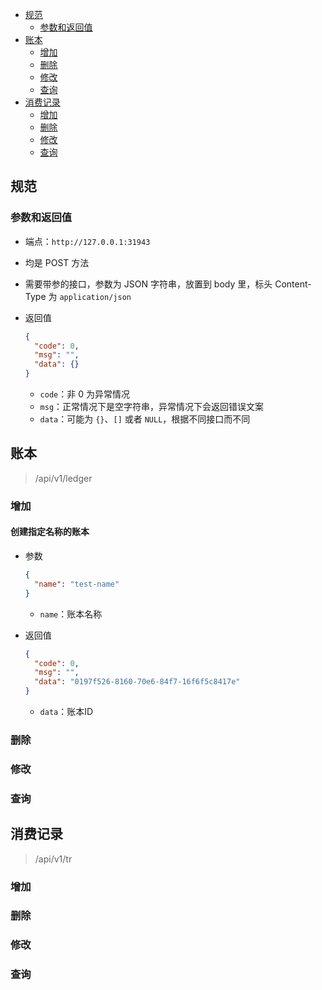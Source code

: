 * [规范](#规范)
    * [参数和返回值](#参数和返回值)
* [账本](#账本)
    * [增加](#增加)
    * [删除](#删除)
    * [修改](#修改)
    * [查询](#查询)
* [消费记录](#消费记录)
    * [增加](#增加-1)
    * [删除](#删除-1)
    * [修改](#修改-1)
    * [查询](#查询-1)

## 规范

### 参数和返回值

* 端点：`http://127.0.0.1:31943`
* 均是 POST 方法
* 需要带参的接口，参数为 JSON 字符串，放置到 body 里，标头 Content-Type 为 `application/json`
* 返回值

  ```json
  {
    "code": 0,
    "msg": "",
    "data": {}
  }
  ```

  * `code`：非 0 为异常情况
  * `msg`：正常情况下是空字符串，异常情况下会返回错误文案
  * `data`：可能为 `{}`、`[]` 或者 `NULL`，根据不同接口而不同

## 账本

> /api/v1/ledger

### 增加

#### 创建指定名称的账本

* 参数

  ```json
  {
    "name": "test-name"
  }
  ```
  * `name`：账本名称

* 返回值

  ```json
  {
    "code": 0,
    "msg": "",
    "data": "0197f526-8160-70e6-84f7-16f6f5c8417e"
  }
  ```
  * `data`：账本ID

### 删除

### 修改

### 查询

## 消费记录

> /api/v1/tr

### 增加

### 删除

### 修改

### 查询